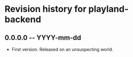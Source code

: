 # Revision history for playland-backend

## 0.0.0.0 -- YYYY-mm-dd

* First version. Released on an unsuspecting world.
